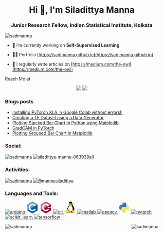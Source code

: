 <h1 align="center">Hi 👋, I'm Siladittya Manna</h1>
<h3 align="center">Junior Research Fellow, Indian Statistical Institute, Kolkata</h3>

<p align="left"> <img src="https://komarev.com/ghpvc/?username=sadimanna&label=Profile%20views&color=0e75b6&style=flat" alt="sadimanna" /> </p>

- 🔭 I’m currently working on **Self-Supervised Learning**

- 👨‍💻 Portfolio [https://sadimanna.github.io](https://sadimanna.github.io)

- 📝 I regularly write articles on [https://medium.com/the-owl](https://medium.com/the-owl)

Reach Me at
<p align="center">
<a href="https://linkedin.com/in/siladittya-manna-063939a"><img src="https://img.shields.io/badge/-Siladittya%20Manna-0077B5?style=flat&logo=Linkedin&logoColor=white"/></a>
<a href="mailto:manna.siladittya@gmail.com"><img src="https://img.shields.io/badge/-manna.siladittya-D14836?style=flat&logo=Gmail&logoColor=white"/></a>
</p>

### Blogs posts
<!-- BLOG-POST-LIST:START -->
- [Installing PyTorch XLA in Google Colab without errors!!](https://medium.com/the-owl/installing-pytorch-xla-in-google-colab-without-35d37d1d03c6?source=rss-26c2e47063eb------2)
- [Creating a TF Dataset using a Data Generator](https://medium.com/the-owl/creating-a-tf-dataset-using-a-data-generator-5e5564609e64?source=rss-26c2e47063eb------2)
- [Plotting Stacked Bar Chart in Python using Matplotlib](https://medium.com/the-owl/plotting-stacked-bar-chart-in-python-using-matplotlib-12fffde10361?source=rss-26c2e47063eb------2)
- [GradCAM in PyTorch](https://medium.com/the-owl/gradcam-in-pytorch-7b700caa79e5?source=rss-26c2e47063eb------2)
- [Plotting Grouped Bar Chart in Matplotlib](https://medium.com/the-owl/plotting-grouped-bar-chart-in-matplotlib-7700e818344f?source=rss-26c2e47063eb------2)
<!-- BLOG-POST-LIST:END -->

<h3 align="left">Social:</h3>
<p align="left">
<a href="https://twitter.com/sadimanna" target="blank"><img align="center" src="https://raw.githubusercontent.com/rahuldkjain/github-profile-readme-generator/master/src/images/icons/Social/twitter.svg" alt="sadimanna" height="30" width="40" /></a>
<a href="https://linkedin.com/in/siladittya-manna-063939a0" target="blank"><img align="center" src="https://raw.githubusercontent.com/rahuldkjain/github-profile-readme-generator/master/src/images/icons/Social/linked-in-alt.svg" alt="siladittya-manna-063939a0" height="30" width="40" /></a>
</p>

<h3 align="left">Activities:</h3>
<p align="left">
<a href="https://kaggle.com/sadimanna" target="blank"><img align="center" src="https://raw.githubusercontent.com/rahuldkjain/github-profile-readme-generator/master/src/images/icons/Social/kaggle.svg" alt="sadimanna" height="30" width="40" /></a>
<a href="https://medium.com/@mannasiladittya" target="blank"><img align="center" src="https://raw.githubusercontent.com/rahuldkjain/github-profile-readme-generator/master/src/images/icons/Social/medium.svg" alt="@mannasiladittya" height="30" width="40" /></a>
</p>


<h3 align="left">Languages and Tools:</h3>
<p align="left"> <a href="https://www.arduino.cc/" target="_blank"> <img src="https://cdn.worldvectorlogo.com/logos/arduino-1.svg" alt="arduino" width="40" height="40"/> </a> <a href="https://www.cprogramming.com/" target="_blank"> <img src="https://raw.githubusercontent.com/devicons/devicon/master/icons/c/c-original.svg" alt="c" width="40" height="40"/> </a> <a href="https://www.w3schools.com/cpp/" target="_blank"> <img src="https://raw.githubusercontent.com/devicons/devicon/master/icons/cplusplus/cplusplus-original.svg" alt="cplusplus" width="40" height="40"/> </a> <a href="https://git-scm.com/" target="_blank"> <img src="https://www.vectorlogo.zone/logos/git-scm/git-scm-icon.svg" alt="git" width="40" height="40"/> </a> <a href="https://www.linux.org/" target="_blank"> <img src="https://raw.githubusercontent.com/devicons/devicon/master/icons/linux/linux-original.svg" alt="linux" width="40" height="40"/> </a> <a href="https://www.mathworks.com/" target="_blank"> <img src="https://upload.wikimedia.org/wikipedia/commons/2/21/Matlab_Logo.png" alt="matlab" width="40" height="40"/> </a> <a href="https://opencv.org/" target="_blank"> <img src="https://www.vectorlogo.zone/logos/opencv/opencv-icon.svg" alt="opencv" width="40" height="40"/> </a> <a href="https://www.python.org" target="_blank"> <img src="https://raw.githubusercontent.com/devicons/devicon/master/icons/python/python-original.svg" alt="python" width="40" height="40"/> </a> <a href="https://pytorch.org/" target="_blank"> <img src="https://www.vectorlogo.zone/logos/pytorch/pytorch-icon.svg" alt="pytorch" width="40" height="40"/> </a> <a href="https://scikit-learn.org/" target="_blank"> <img src="https://upload.wikimedia.org/wikipedia/commons/0/05/Scikit_learn_logo_small.svg" alt="scikit_learn" width="40" height="40"/> </a> <a href="https://www.tensorflow.org" target="_blank"> <img src="https://www.vectorlogo.zone/logos/tensorflow/tensorflow-icon.svg" alt="tensorflow" width="40" height="40"/> </a> </p>

<p><img align="left" src="https://github-readme-stats.vercel.app/api/top-langs?username=sadimanna&show_icons=true&locale=en&layout=compact" alt="sadimanna" /></p>

<p>&nbsp;<img align="right" src="https://github-readme-stats.vercel.app/api?username=sadimanna&show_icons=true&locale=en" alt="sadimanna" /></p>
